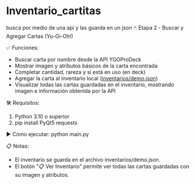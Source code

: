 # Inventario_cartitas
busca por medio de una api y las guarda en un json
🃏 Etapa 2 - Buscar y Agregar Cartas (Yu-Gi-Oh!)

✅ Funciones:
- Buscar carta por nombre desde la API YGOProDeck
- Mostrar imagen y atributos básicos de la carta encontrada
- Completar cantidad, rareza y si está en uso (en deck)
- Agregar la carta al inventario local ([inventarios/demo.json](inventarios/demo.json))
- Visualizar todas las cartas guardadas en el inventario, mostrando imagen e información obtenida por la API

🛠️ Requisitos:
1. Python 3.10 o superior
2. pip install PyQt5 requests

▶️ Cómo ejecutar:
python main.py

📋 Notas:
- El inventario se guarda en el archivo inventarios/demo.json.
- El botón "📋 Ver Inventario" permite ver todas las cartas guardadas con su imagen y atributos.
